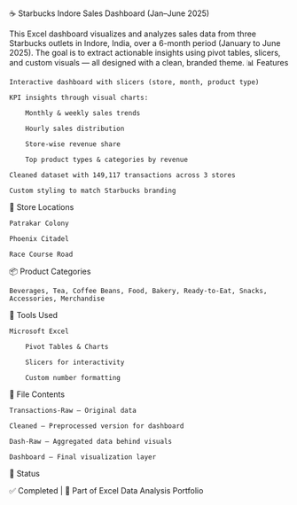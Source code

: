 ☕ Starbucks Indore Sales Dashboard (Jan–June 2025)

This Excel dashboard visualizes and analyzes sales data from three Starbucks outlets in Indore, India, over a 6-month period (January to June 2025). The goal is to extract actionable insights using pivot tables, slicers, and custom visuals — all designed with a clean, branded theme.
📊 Features

    Interactive dashboard with slicers (store, month, product type)

    KPI insights through visual charts:

        Monthly & weekly sales trends

        Hourly sales distribution

        Store-wise revenue share

        Top product types & categories by revenue

    Cleaned dataset with 149,117 transactions across 3 stores

    Custom styling to match Starbucks branding

🏪 Store Locations

    Patrakar Colony

    Phoenix Citadel

    Race Course Road

📦 Product Categories

    Beverages, Tea, Coffee Beans, Food, Bakery, Ready-to-Eat, Snacks, Accessories, Merchandise

🔧 Tools Used

    Microsoft Excel

        Pivot Tables & Charts

        Slicers for interactivity

        Custom number formatting

📁 File Contents

    Transactions-Raw – Original data

    Cleaned – Preprocessed version for dashboard

    Dash-Raw – Aggregated data behind visuals

    Dashboard – Final visualization layer

📌 Status

✅ Completed | 📂 Part of Excel Data Analysis Portfolio
